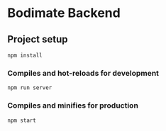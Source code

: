 # Bodimate Backend

## Project setup
```
npm install
```


### Compiles and hot-reloads for development
```
npm run server
```

### Compiles and minifies for production
```
npm start
```

